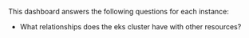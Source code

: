 This dashboard answers the following questions for each instance:

- What relationships does the eks cluster have with other resources?
